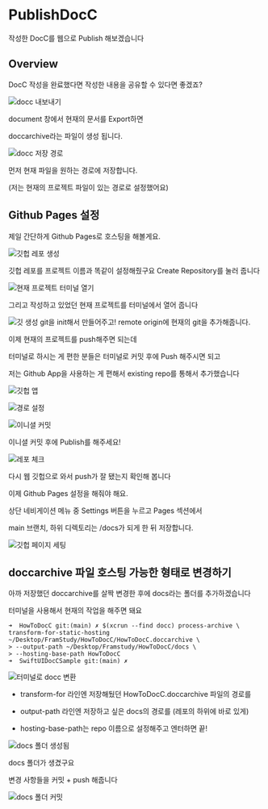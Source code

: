 # PublishDocC

작성한 DocC를 웹으로 Publish 해보겠습니다

## Overview

DocC 작성을 완료했다면 작성한 내용을 공유할 수 있다면 좋겠죠?

![docc 내보내기](export-docc.png)

document 창에서 현재의 문서를 Export하면  

doccarchive라는 파일이 생성 됩니다.

![docc 저장 경로](docc-directory.png)

먼저 현재 파일을 원하는 경로에 저장합니다.  

(저는 현재의 프로젝트 파일이 있는 경로로 설정했어요)  

## Github Pages 설정

제일 간단하게 Github Pages로 호스팅을 해볼게요.

![깃헙 레포 생성](github-repo.png)

깃헙 레포를 프로젝트 이름과 똑같이 설정해줬구요 Create Repository를 눌러 줍니다  


![현재 프로젝트 터미널 열기](open-terminal.png)  

그리고 작성하고 있었던 현재 프로젝트를 터미널에서 열어 줍니다

![깃 생성](git-init.png)
git을 init해서 만들어주고! remote origin에 현재의 git을 추가해줍니다.

이제 현재의 프로젝트를 push해주면 되는데  

터미널로 하시는 게 편한 분들은 터미널로 커밋 후에 Push 해주시면 되고  

저는 Github App을 사용하는 게 편해서 existing repo를 통해서 추가했습니다  

![깃헙 앱](github-app.png)  

![경로 설정](github-app-path.png)

![이니셜 커밋](initial-commit.png)

이니셜 커밋 후에 Publish를 해주세요!

![레포 체크](github-repo-check.png)  

다시 웹 깃헙으로 와서 push가 잘 됐는지 확인해 봅니다

이제 Github Pages 설정을 해줘야 해요.  

상단 네비게이션 메뉴 중 Settings 버튼을 누르고 Pages 섹션에서  

main 브랜치, 하위 디렉토리는 /docs가 되게 한 뒤 저장합니다.

![깃헙 페이지 세팅](setting-github-page.png)  

## doccarchive 파일 호스팅 가능한 형태로 변경하기

아까 저장했던 doccarchive를 살짝 변경한 후에 docs라는 폴더를 추가하겠습니다  

터미널을 사용해서 현재의 작업을 해주면 돼요

```
➜  HowToDocC git:(main) ✗ $(xcrun --find docc) process-archive \
transform-for-static-hosting ~/Desktop/FramStudy/HowToDocC/HowToDocC.doccarchive \
> --output-path ~/Desktop/Framstudy/HowToDocC/docs \
> --hosting-base-path HowToDocC
➜  SwiftUIDocCSample git:(main) ✗
```

![터미널로 docc 변환](make-docc-static.png)

- transform-for 라인엔 저장해뒀던 HowToDocC.doccarchive 파일의 경로를  

- output-path 라인엔 저장하고 싶은 docs의 경로를 (레포의 하위에 바로 있게)

- hosting-base-path는 repo 이름으로 설정해주고 엔터하면 끝!

![docs 폴더 생성됨](docs-created.png)

docs 폴더가 생겼구요  

변경 사항들을 커밋 + push 해줍니다


![docs 폴더 커밋](docs-folder-commit.png)



